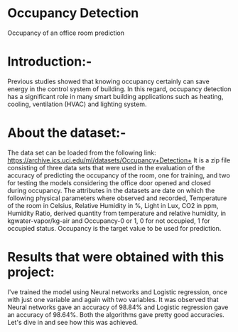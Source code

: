 # Occupancy Detection
Occupancy of an office room prediction 

# Introduction:-

Previous studies showed that knowing occupancy certainly can save energy in the control system of building. In
this regard, occupancy detection has a significant role in many smart building applications such as heating, cooling,
ventilation (HVAC) and lighting system.

# About the dataset:-

The data set can be loaded from the following link: https://archive.ics.uci.edu/ml/datasets/Occupancy+Detection+
It is a zip file consisting of three data sets that were used in the evaluation of the accuracy of predicting the occupancy of the room, one for training, and two for testing the models considering the office door opened and closed during occupancy. 
The attributes in the datasets are date on which the following physical parameters where observed and recorded, Temperature of the room in Celsius, Relative Humidity in %, Light in Lux, CO2 in ppm, Humidity Ratio, derived quantity from temperature and relative humidity, in kgwater-vapor/kg-air and Occupancy-0 or 1, 0 for not occupied, 1 for occupied status.
Occupancy is the target value to be used for prediction.

# Results that were obtained with this project: 
I've trained the model using Neural networks and Logistic regression, once with just one variable and again with two variables.
It was observed that Neural networks gave an accuracy of 98.84% and Logistic regression gave an accuracy of 98.64%. 
Both the algorithms gave pretty good accuracies. Let's dive in and see how this was achieved.
